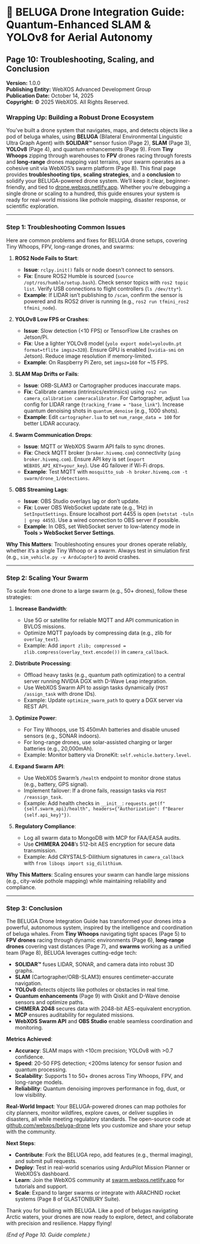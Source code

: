 # 🐋 BELUGA Drone Integration Guide: Quantum-Enhanced SLAM & YOLOv8 for Aerial Autonomy

## Page 10: Troubleshooting, Scaling, and Conclusion

**Version:** 1.0.0  
**Publishing Entity:** WebXOS Advanced Development Group  
**Publication Date:** October 14, 2025  
**Copyright:** © 2025 WebXOS. All Rights Reserved.

### Wrapping Up: Building a Robust Drone Ecosystem

You’ve built a drone system that navigates, maps, and detects objects like a pod of beluga whales, using **BELUGA** (Bilateral Environmental Linguistic Ultra Graph Agent) with **SOLIDAR™** sensor fusion (Page 2), **SLAM** (Page 3), **YOLOv8** (Page 4), and quantum enhancements (Page 9). From **Tiny Whoops** zipping through warehouses to **FPV** drones racing through forests and **long-range** drones mapping vast terrains, your swarm operates as a cohesive unit via WebXOS’s swarm platform (Page 8). This final page provides **troubleshooting tips**, **scaling strategies**, and a **conclusion** to solidify your BELUGA-powered drone system. We’ll keep it clear, beginner-friendly, and tied to [drone.webxos.netlify.app](https://drone.webxos.netlify.app). Whether you’re debugging a single drone or scaling to a hundred, this guide ensures your system is ready for real-world missions like pothole mapping, disaster response, or scientific exploration.

---

### Step 1: Troubleshooting Common Issues

Here are common problems and fixes for BELUGA drone setups, covering Tiny Whoops, FPV, long-range drones, and swarms:

1. **ROS2 Node Fails to Start**:
   - **Issue**: `rclpy.init()` fails or node doesn’t connect to sensors.
   - **Fix**: Ensure ROS2 Humble is sourced (`source /opt/ros/humble/setup.bash`). Check sensor topics with `ros2 topic list`. Verify USB connections to flight controllers (`ls /dev/tty*`).
   - **Example**: If LIDAR isn’t publishing to `/scan`, confirm the sensor is powered and its ROS2 driver is running (e.g., `ros2 run tfmini_ros2 tfmini_node`).

2. **YOLOv8 Low FPS or Crashes**:
   - **Issue**: Slow detection (<10 FPS) or TensorFlow Lite crashes on Jetson/Pi.
   - **Fix**: Use a lighter YOLOv8 model (`yolo export model=yolov8n.pt format=tflite imgsz=320`). Ensure GPU is enabled (`nvidia-smi` on Jetson). Reduce image resolution if memory-limited.
   - **Example**: On Raspberry Pi Zero, set `imgsz=160` for ~15 FPS.

3. **SLAM Map Drifts or Fails**:
   - **Issue**: ORB-SLAM3 or Cartographer produces inaccurate maps.
   - **Fix**: Calibrate camera (intrinsics/extrinsics) using `ros2 run camera_calibration cameracalibrator`. For Cartographer, adjust `lua` config for LIDAR range (`tracking_frame = "base_link"`). Increase quantum denoising shots in `quantum_denoise` (e.g., 1000 shots).
   - **Example**: Edit `cartographer.lua` to set `num_range_data = 100` for better LIDAR accuracy.

4. **Swarm Communication Drops**:
   - **Issue**: MQTT or WebXOS Swarm API fails to sync drones.
   - **Fix**: Check MQTT broker (`broker.hivemq.com`) connectivity (`ping broker.hivemq.com`). Ensure API key is set (`export WEBXOS_API_KEY=your_key`). Use 4G failover if Wi-Fi drops.
   - **Example**: Test MQTT with `mosquitto_sub -h broker.hivemq.com -t swarm/drone_1/detections`.

5. **OBS Streaming Lags**:
   - **Issue**: OBS Studio overlays lag or don’t update.
   - **Fix**: Lower OBS WebSocket update rate (e.g., 1Hz) in `SetInputSettings`. Ensure localhost port 4455 is open (`netstat -tuln | grep 4455`). Use a wired connection to OBS server if possible.
   - **Example**: In OBS, set WebSocket server to low-latency mode in **Tools > WebSocket Server Settings**.

**Why This Matters**: Troubleshooting ensures your drones operate reliably, whether it’s a single Tiny Whoop or a swarm. Always test in simulation first (e.g., `sim_vehicle.py -v ArduCopter`) to avoid crashes.

---

### Step 2: Scaling Your Swarm

To scale from one drone to a large swarm (e.g., 50+ drones), follow these strategies:

1. **Increase Bandwidth**:
   - Use 5G or satellite for reliable MQTT and API communication in BVLOS missions.
   - Optimize MQTT payloads by compressing data (e.g., zlib for `overlay_text`).
   - Example: Add `import zlib; compressed = zlib.compress(overlay_text.encode())` in `camera_callback`.

2. **Distribute Processing**:
   - Offload heavy tasks (e.g., quantum path optimization) to a central server running NVIDIA DGX with D-Wave Leap integration.
   - Use WebXOS Swarm API to assign tasks dynamically (`POST /assign_task` with drone IDs).
   - Example: Update `optimize_swarm_path` to query a DGX server via REST API.

3. **Optimize Power**:
   - For Tiny Whoops, use 1S 450mAh batteries and disable unused sensors (e.g., SONAR indoors).
   - For long-range drones, use solar-assisted charging or larger batteries (e.g., 20,000mAh).
   - Example: Monitor battery via DroneKit: `self.vehicle.battery.level`.

4. **Expand Swarm API**:
   - Use WebXOS Swarm’s `/health` endpoint to monitor drone status (e.g., battery, GPS signal).
   - Implement failover: If a drone fails, reassign tasks via `POST /reassign_task`.
   - Example: Add health checks in `__init__`: `requests.get(f"{self.swarm_api}/health", headers={"Authorization": f"Bearer {self.api_key}"})`.

5. **Regulatory Compliance**:
   - Log all swarm data to MongoDB with MCP for FAA/EASA audits.
   - Use **CHIMERA 2048**’s 512-bit AES encryption for secure data transmission.
   - Example: Add CRYSTALS-Dilithium signatures in `camera_callback` with `from liboqs import sig_dilithium`.

**Why This Matters**: Scaling ensures your swarm can handle large missions (e.g., city-wide pothole mapping) while maintaining reliability and compliance.

---

### Step 3: Conclusion

The BELUGA Drone Integration Guide has transformed your drones into a powerful, autonomous system, inspired by the intelligence and coordination of beluga whales. From **Tiny Whoops** navigating tight spaces (Page 5) to **FPV drones** racing through dynamic environments (Page 6), **long-range drones** covering vast distances (Page 7), and **swarms** working as a unified team (Page 8), BELUGA leverages cutting-edge tech:
- **SOLIDAR™** fuses LIDAR, SONAR, and camera data into robust 3D graphs.
- **SLAM** (Cartographer/ORB-SLAM3) ensures centimeter-accurate navigation.
- **YOLOv8** detects objects like potholes or obstacles in real time.
- **Quantum enhancements** (Page 9) with Qiskit and D-Wave denoise sensors and optimize paths.
- **CHIMERA 2048** secures data with 2048-bit AES-equivalent encryption.
- **MCP** ensures auditability for regulated missions.
- **WebXOS Swarm API** and **OBS Studio** enable seamless coordination and monitoring.

**Metrics Achieved**:
- **Accuracy**: SLAM maps with <10cm precision; YOLOv8 with >0.7 confidence.
- **Speed**: 20-50 FPS detection; <200ms latency for sensor fusion and quantum processing.
- **Scalability**: Supports 1 to 50+ drones across Tiny Whoops, FPV, and long-range models.
- **Reliability**: Quantum denoising improves performance in fog, dust, or low visibility.

**Real-World Impact**: Your BELUGA-powered drones can map potholes for city planners, monitor wildfires, explore caves, or deliver supplies in disasters, all while meeting regulatory standards. The open-source code at [github.com/webxos/beluga-drone](https://github.com/webxos/beluga-drone) lets you customize and share your setup with the community.

**Next Steps**:
- **Contribute**: Fork the BELUGA repo, add features (e.g., thermal imaging), and submit pull requests.
- **Deploy**: Test in real-world scenarios using ArduPilot Mission Planner or WebXOS’s dashboard.
- **Learn**: Join the WebXOS community at [swarm.webxos.netlify.app](https://swarm.webxos.netlify.app) for tutorials and support.
- **Scale**: Expand to larger swarms or integrate with ARACHNID rocket systems (Page 8 of GLASTONBURY Suite).

Thank you for building with BELUGA. Like a pod of belugas navigating Arctic waters, your drones are now ready to explore, detect, and collaborate with precision and resilience. Happy flying!

*(End of Page 10. Guide complete.)*